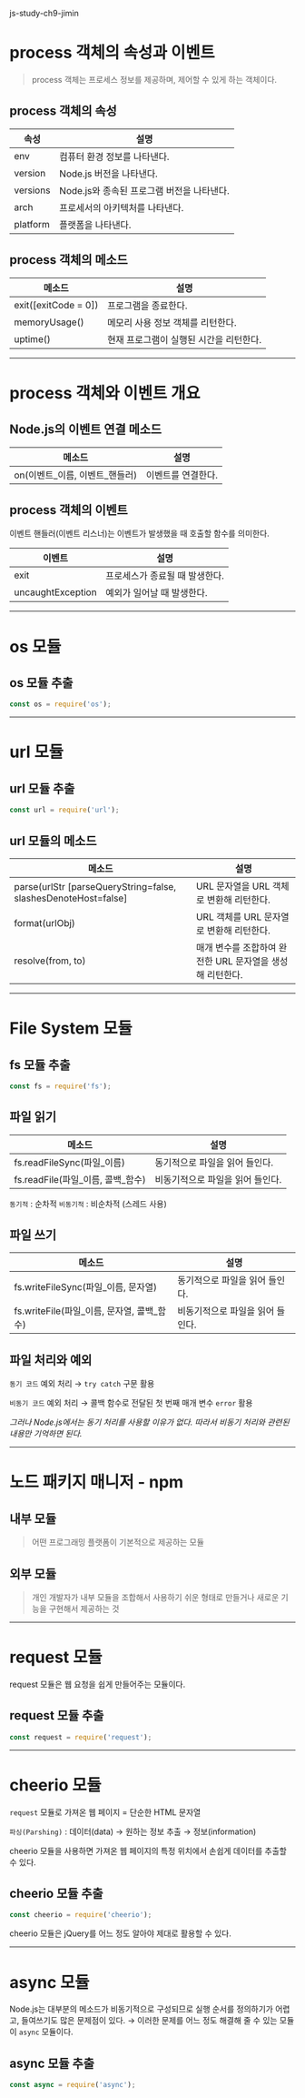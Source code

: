 js-study-ch9-jimin
# process 객체의 속성과 이벤트
>process 객체는 프로세스 정보를 제공하며, 제어할 수 있게 하는 객체이다.

## process 객체의 속성

|속성|설명|
|------------|-------------------|
|env|컴퓨터 환경 정보를 나타낸다.|
|version|Node.js 버전을 나타낸다.|
|versions|Node.js와 종속된 프로그램 버전을 나타낸다.|
|arch|프로세서의 아키텍처를 나타낸다.|
|platform|플랫폼을 나타낸다.|

## process 객체의 메소드

|메소드|설명|
|----------------------|-----------------------------|
|exit([exitCode = 0])|프로그램을 종료한다.|
|memoryUsage()|메모리 사용 정보 객체를 리턴한다.|
|uptime()|현재 프로그램이 실행된 시간을 리턴한다.|

---
# process 객체와 이벤트 개요
## Node.js의 이벤트 연결 메소드
|메소드|설명|
|--------------------|--------------------|
|on(이벤트\_이름, 이벤트\_핸들러)|이벤트를 연결한다.|

## process 객체의 이벤트
이벤트 핸들러(이벤트 리스너)는 이벤트가 발생했을 때 호출할 함수를 의미한다.

|이벤트|설명|
|-----------|------------------------|
|exit|프로세스가 종료될 때 발생한다.|
|uncaughtException|예외가 일어날 때 발생한다.|

---
# os 모듈
## os 모듈 추출
```js
const os = require('os');
```

---
# url 모듈
## url 모듈 추출
```js
const url = require('url');
```

## url 모듈의 메소드
|메소드|설명|
|-------------|----------------------|
|parse(urlStr [parseQueryString=false, slashesDenoteHost=false]|URL 문자열을 URL 객체로 변환해 리턴한다.|
|format(urlObj)|URL 객체를 URL 문자열로 변환해 리턴한다.|
|resolve(from, to)|매개 변수를 조합하여 완전한 URL 문자열을 생성해 리턴한다.|

---
# File System 모듈
## fs 모듈 추출
```js
const fs = require('fs');
```
## 파일 읽기
|메소드|설명|
|-------------------|------------------------|
|fs.readFileSync(파일\_이름)|동기적으로 파일을 읽어 들인다.|
|fs.readFile(파일\_이름, 콜백\_함수)|비동기적으로 파일을 읽어 들인다.|

`동기적` : 순차적
`비동기적` : 비순차적 (스레드 사용)

## 파일 쓰기
|메소드|설명|
|-------------------|------------------------|
|fs.writeFileSync(파일\_이름, 문자열)|동기적으로 파일을 읽어 들인다.|
|fs.writeFile(파일\_이름, 문자열, 콜백\_함수)|비동기적으로 파일을 읽어 들인다.|

## 파일 처리와 예외
`동기 코드` 예외 처리 → `try catch` 구문 활용

`비동기 코드` 예외 처리 → 콜백 함수로 전달된 첫 번째 매개 변수 `error` 활용

_그러나 Node.js에서는 동기 처리를 사용할 이유가 없다. 따라서 비동기 처리와 관련된 내용만 기억하면 된다._

---
# 노드 패키지 매니저 - npm
## 내부 모듈
>어떤 프로그래밍 플랫폼이 기본적으로 제공하는 모듈

## 외부 모듈
>개인 개발자가 내부 모듈을 조합해서 사용하기 쉬운 형태로 만들거나 새로운 기능을 구현해서 제공하는 것

---
# request 모듈
request 모듈은 웹 요청을 쉽게 만들어주는 모듈이다.
## request 모듈 추출
```js
const request = require('request');
```

---
# cheerio 모듈
`request` 모듈로 가져온 웹 페이지 = 단순한 HTML 문자열

`파싱(Parshing)` : 
데이터(data) → 원하는 정보 추출 → 정보(information)

cheerio 모듈을 사용하면 가져온 웹 페이지의 특정 위치에서 손쉽게 데이터를 추출할 수 있다.

## cheerio 모듈 추출
```js
const cheerio = require('cheerio');
```

cheerio 모듈은 jQuery를 어느 정도 알아야 제대로 활용할 수 있다.

---
# async 모듈
Node.js는 대부분의 메소드가 비동기적으로 구성되므로 실행 순서를 정의하기가 어렵고, 들여쓰기도 많은 문제점이 있다.
→ 이러한 문제를 어느 정도 해결해 줄 수 있는 모듈이 `async` 모듈이다.
## async 모듈 추출
```js
const async = require('async');
```
